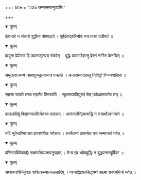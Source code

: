 +++
title = "235 जन्मान्तरानुपपत्तिः"

+++


<details open><summary>मूलम्</summary>

देहान्तरे च संचारो बुद्धीनां नोपपद्यते । पूर्वदेहाद्बहिर्भावः नच तासां प्रतीयते ॥
</details>



<details open><summary>मूलम्</summary>

वायुना प्रेर्यमाणं हि ज्वालाद्यन्यत्र संचरेत् । बुद्धेः कारणदेशात्तु प्रेरणं नास्ति केनचित् ॥
</details>



<details open><summary>मूलम्</summary>

अमूर्तत्वात्स्वयं नासावुत्प्लुत्यान्यत्र गच्छति । अन्तराभवदेहस्तु निषिद्धो विन्ध्यवासिना ॥
</details>



<details open><summary>मूलम्</summary>

सहसा जायते तच्च सहसैव विनश्यति । सूक्ष्मरूपादियुक्तं चेत् उत्प्रेक्षामात्रमेव तत् ॥
</details>



<details open><summary>मूलम्</summary>

कललादिषु विज्ञानमस्तीत्येतच्च साहसम् । असंजातेन्द्रियत्वाद्धि न तत्रार्थोऽवगम्यते ॥
</details>



<details open><summary>मूलम्</summary>

यदि भूतेन्दरियाधारा ज्ञानशक्तिः भवेत्ततः । तच्चैतन्यं प्रसज्येत नच जन्मान्तरं भवेत् ॥
</details>



<details open><summary>मूलम्</summary>

परिणामविवेकाद्यैः शक्त्यभिव्यक्त्यनुग्रहात् । तेभ्य एव भवेद्बुद्धिः न बुद्ध्यन्तरपूर्विका ॥
</details>



<details open><summary>मूलम्</summary>

अथाधारविनिर्मुक्ता शक्तिस्स्यात्कललादिषु । पश्चाद्विज्ञानसिद्ध्यर्थं आत्मा शक्त्यभिधो भवेत् ॥
</details>

